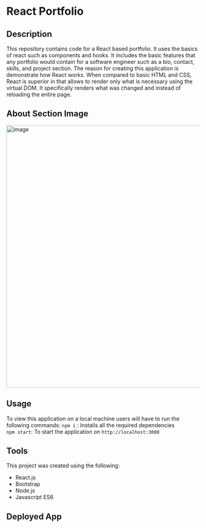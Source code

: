 # React Portfolio

## Description
This repository contains code for a React based portfolio. It uses the basics of react such as components and hooks. It includes the basic features that any portfolio would contain for a software engineer such as a bio, contact, skills, and project section. The reason for creating this application is demonstrate how React works. When compared to basic HTML and CSS, React is superior in that allows to render only what is necessary using the virtual DOM. It specifically renders what was changed and instead of reloading the entire page.

## About Section Image
<img width="683" alt="image" src="https://user-images.githubusercontent.com/69539559/149703076-74e3e053-f4b0-4609-a5d2-990afb2fb6c9.png">

## Usage
To view this application on a local machine users will have to run the following commands:
`npm i` : Installs all the required dependencies
<br/>
`npm start`: To start the application on `http://localhost:3000`

## Tools
This project was created using the following:
* React.js 
* Bootstrap
* Node.js
* Javascript ES6

## Deployed App
